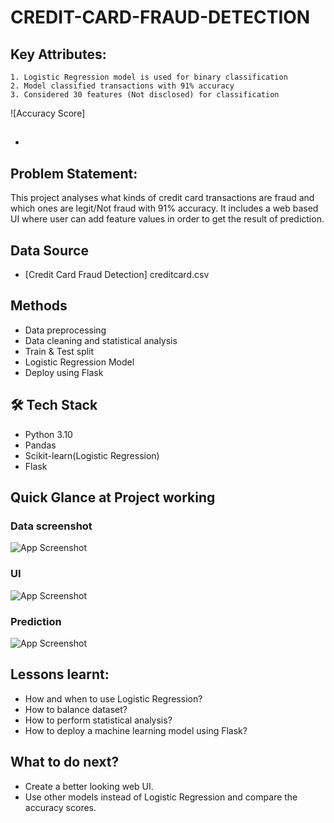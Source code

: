 # CREDIT-CARD-FRAUD-DETECTION


## Key Attributes:
    1. Logistic Regression model is used for binary classification
    2. Model classified transactions with 91% accuracy
    3. Considered 30 features (Not disclosed) for classification
![Accuracy Score]
## 

- 


## Problem Statement: 
This project analyses what kinds of credit card transactions are fraud and which ones are legit/Not fraud with 91% accuracy. It includes a web based UI where user can add feature values in order to get the result of prediction.

## Data Source

* [Credit Card Fraud Detection] creditcard.csv

## Methods
* Data preprocessing
* Data cleaning and statistical analysis
* Train & Test split
* Logistic Regression Model
* Deploy using Flask
  
## 🛠 Tech Stack
* Python 3.10
* Pandas
* Scikit-learn(Logistic Regression)
* Flask


## Quick Glance at Project working

### Data screenshot
![App Screenshot](https://github.com/biswajit/Spotify_EDA/assets/90506788/f7713f21-b56d-4a21-af77-a0861f08c5d2)

### UI
![App Screenshot](https://github.com/biswajit/Spotify_EDA/assets/90506788/77560544-f89c-4a4e-a4ef-1ccc0bd1074e)

### Prediction
![App Screenshot](https://github.com/biswajit/Spotify_EDA/assets/90506788/855e6081-7771-4777-97e9-01e867aee754)

## Lessons learnt:
* How and when to use Logistic Regression?
* How to balance dataset?
* How to perform statistical analysis?
* How to deploy a machine learning model using Flask?

## What to do next?
* Create a better looking web UI.
* Use other models instead of Logistic Regression and compare the accuracy scores.
